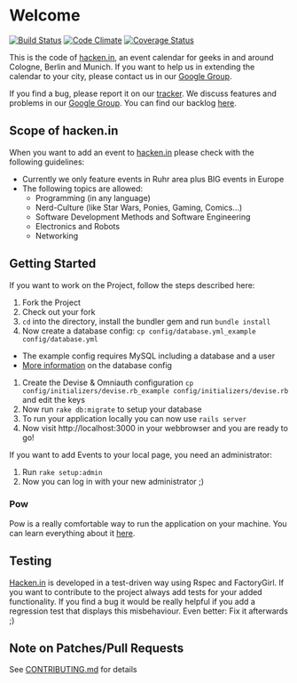 # Welcome

[![Build Status](https://secure.travis-ci.org/hacken-in/website.png?branch=master)](http://travis-ci.org/hacken-in/website)
[![Code Climate](https://codeclimate.com/github/hacken-in/website.png)](https://codeclimate.com/github/hacken-in/website)
[![Coverage Status](https://coveralls.io/repos/hacken-in/website/badge.png)](https://coveralls.io/r/hacken-in/website)

This is the code of [hacken.in](http://hacken.in/), an event calendar for geeks in and around Cologne, Berlin and Munich.
If you want to help us in extending the calendar to your city, please contact us in our [Google Group](http://groups.google.com/group/hcking).

If you find a bug, please report it on our [tracker](https://github.com/hacken-in/website/issues). We discuss features and problems in our [Google Group](http://groups.google.com/group/hcking). You can find our backlog [here](https://github.com/hacken-in/website/wiki/Backlog).

## Scope of hacken.in

When you want to add an event to [hacken.in](http://hacken.in) please check with the following guidelines:

* Currently we only feature events in Ruhr area plus BIG events in Europe
* The following topics are allowed:
  * Programming (in any language)
  * Nerd-Culture (like Star Wars, Ponies, Gaming, Comics...)
  * Software Development Methods and Software Engineering
  * Electronics and Robots
  * Networking

## Getting Started

If you want to work on the Project, follow the steps described here:

1. Fork the Project
1. Check out your fork
1. `cd` into the directory, install the bundler gem and run `bundle install`
1. Now create a database config: `cp config/database.yml_example config/database.yml`
  * The example config requires MySQL including a database and a user
  * [More information](http://guides.rubyonrails.org/getting_started.html#configuring-a-database) on the database config
1. Create the Devise & Omniauth configuration `cp config/initializers/devise.rb_example config/initializers/devise.rb` and edit the keys
1. Now run `rake db:migrate` to setup your database
1. To run your application locally you can now use `rails server`
1. Now visit http://localhost:3000 in your webbrowser and you are ready to go!

If you want to add Events to your local page, you need an administrator:

1. Run `rake setup:admin`
1. Now you can log in with your new administrator ;)

### Pow

Pow is a really comfortable way to run the application on your machine.
You can learn everything about it [here](http://pow.cx).

## Testing

[Hacken.in](http://hacken.in) is developed in a test-driven way using Rspec and
FactoryGirl. If you want to contribute to the project always add
tests for your added functionality. If you find a bug it would be
really helpful if you add a regression test that displays this
misbehaviour. Even better: Fix it afterwards ;)

## Note on Patches/Pull Requests

See [CONTRIBUTING.md](CONTRIBUTING.md) for details
